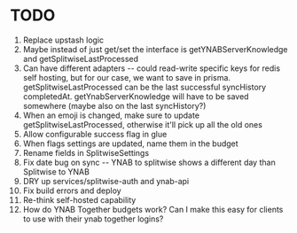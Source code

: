 # TODO

1. Replace upstash logic
  1. Maybe instead of just get/set the interface is getYNABServerKnowledge and getSplitwiseLastProcessed
  1. Can have different adapters -- could read-write specific keys for redis self hosting, but for our case, we want to save in prisma. getSplitwiseLastProcessed can be the last successful syncHistory completedAt. getYnabServerKnowledge will have to be saved somewhere (maybe also on the last syncHistory?)
  1. When an emoji is changed, make sure to update getSplitwiseLastProcessed, otherwise it'll pick up all the old ones
1. Allow configurable success flag in glue
1. When flags settings are updated, name them in the budget
1. Rename fields in SplitwiseSettings
1. Fix date bug on sync -- YNAB to splitwise shows a different day than Splitwise to YNAB
1. DRY up services/splitwise-auth and ynab-api
1. Fix build errors and deploy
1. Re-think self-hosted capability
1. How do YNAB Together budgets work? Can I make this easy for clients to use with their ynab together logins?